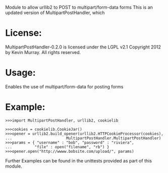 Module to allow urllib2 to POST to multipart/form-data forms
This is an updated version of MultipartPostHandler, which

License:
=======
MultipartPostHandler-0.2.0 is licensed under the LGPL v2.1
Copyright 2012 by Kevin Murray. All rights reserved.

Usage:
======
Enables the use of multipart/form-data for posting forms

Example:
=======
```
>>>import MultipartPostHandler, urllib2, cookielib

>>>cookies = cookielib.CookieJar()
>>>opener = urllib2.build_opener(urllib2.HTTPCookieProcessor(cookies),
...                        MultipartPostHandler.MultipartPostHandler)
>>>params = { "username" : "bob", "password" : "riviera",
...          "file" : open("filename", "rb") }
>>>opener.open("http://wwww.bobsite.com/upload/", params)
```

Further Examples can be found in the unittests provided as part of this module.
